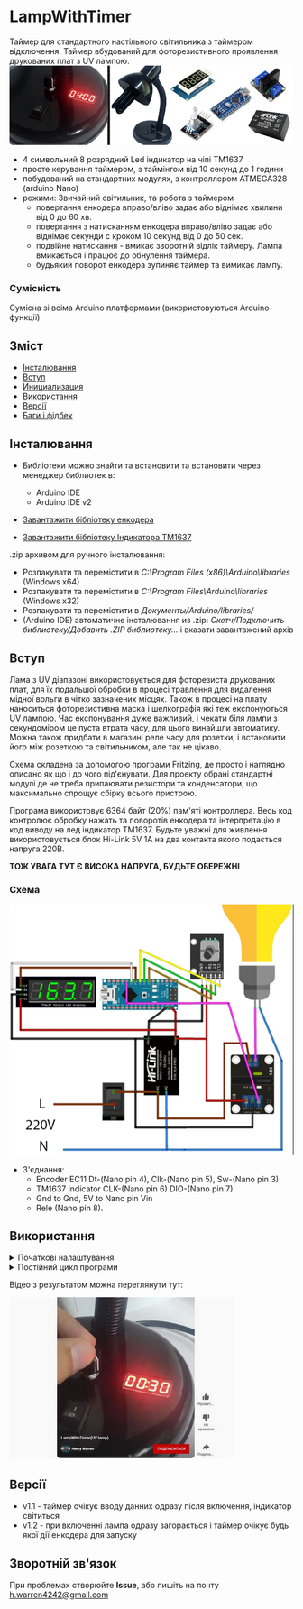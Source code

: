 # LampWithTimer
Таймер для стандартного настільного світильника з таймером відключення. Таймер вбудований для фоторезистивного проявлення друкованих плат з UV лампою.
![mainimg](https://github.com/JohnMWarren/LampWithTimer/blob/main/doc/LampTimer-1.jpg)
- 4 символьний 8 розрядний Led індикатор на чіпі TM1637
- просте керування таймером, з таймінгом від 10 секунд до 1 години
- побудований на стандартних модулях, з контроллером ATMEGA328 (arduino Nano)
- режими: Звичайний світильник, та робота з таймером
    - повертання енкодера вправо/вліво задає або віднімає хвилини від 0 до 60 хв.
    - повертання з натисканням енкодера вправо/вліво задає або віднімає секунди с кроком 10 секунд від 0 до 50 сек.
    - подвійне натискання - вмикає зворотній відлік таймеру. Лампа вмикається і працює до обнулення таймера.
    - будьякий поворот енкодера зупиняє таймер та вимикає лампу.


### Сумісність
Сумісна зі всіма Arduino платформами (використовуються Arduino-функції)

## Зміст
- [Інсталювання](#install)
- [Вступ](#base)
- [Инициализация](#init)
- [Використання](#usage)
- [Версії](#versions)
- [Баги і фідбек](#feedback)

<a id="install"></a>
## Інсталювання
- Библіотеки можно знайти та встановити та встановити через менеджер библиотек в:
    - Arduino IDE
    - Arduino IDE v2

- [Завантажити бібліотеку енкодера](https://github.com/JohnMWarren/LampWithTimer/blob/main/src/EncButton-main.zip)
- [Завантажити бібліотеку Індикатора TM1637](https://github.com/JohnMWarren/LampWithTimer/blob/main/src/TM1637-clock.zip) 
 
 .zip архивом для ручного інсталювання: 

  - Розпакувати та перемістити в *C:\Program Files (x86)\Arduino\libraries* (Windows x64)
  - Розпакувати та перемістити в *C:\Program Files\Arduino\libraries* (Windows x32)
  - Розпакувати та перемістити в *Документы/Arduino/libraries/*
  - (Arduino IDE) автоматичне інсталювання из .zip: *Скетч/Подключить библиотеку/Добавить .ZIP библиотеку…* і вказати завантажений архів
  



<a id="base"></a>
## Вступ

Лама з UV діапазоні використовується для фоторезиста друкованих плат, для їх подальшої обробки в процесі травлення для видалення мідної вольги в чітко зазначених місцях. Також в процесі на плату наноситься фоторезистивна маска і шелкографія які теж експонуються UV лампою. Час експонування дуже важливий, і чекати біля лампи з секундоміром це пуста втрата часу, для цього винайшли автоматику. Можна також придбати в магазині реле часу для розетки, і встановити його між розеткою та світильником, але так не цікаво.

Схема складена за допомогою програми Fritzing, де просто і наглядно описано як що і до чого під'єнувати. Для проекту обрані стандартні модулі де не треба припаювати резистори та конденсатори, що максимально спрощує сбірку всього пристрою.

Програма використовує  6364 байт (20%) пам'яті контроллера. Весь код контролює обробку нажать та поворотів енкодера та інтерпретацію в код виводу на лед індикатор TM1637. Будьте уважні для живлення використовується блок Hi-Link 5V 1A на два контакта якого подається напруга 220В. 

**ТОЖ УВАГА ТУТ Є ВИСОКА НАПРУГА, БУДЬТЕ ОБЕРЕЖНІ**


### Схема

![shemaimg](https://github.com/JohnMWarren/LampWithTimer/blob/main/doc/Connection2.jpg)

- З'єднання:
  + Encoder EC11      Dt-(Nano pin 4), Clk-(Nano pin 5), Sw-(Nano pin 3)
  + TM1637 indicator  CLK-(Nano pin 6) DIO-(Nano pin 7)
  + Gnd to Gnd, 5V to Nano pin Vin
  + Rele (Nano pin 8).



<a id="init"></a>
## Використання


<details>
<summary>Початкові налаштування</summary>

```cpp
void setup() {

  pinMode(relePin, OUTPUT);                   // rele 250 v
  pinMode(relePin13, OUTPUT);                 // This pin need for led indicator relay work

  digitalWrite(relePin13, 1);
  digitalWrite(relePin, 1);                   // when power On - lamp is normal mode ON, but is Off when touch encoder

  Serial.begin(9600);

  tm1637.set(BRIGHT_TYPICAL);
  tm1637.init();

  Intro();                                   // here is a blank start screen

}
```
- Ініціалізуємо серіал порт для того щоб бачити чи все вірно працює в коді
- Підключаеємо вихід реле як  OUTPUT та ставимо йому стан 1 - тобто ON. Це потрібно для того щоб при ввімкнені лампа працювала як звичайний світильник.
- BRIGHT_TYPICAL - ставимо максимальну яскравість індикатору.
- Intro() - це перша ынформація що відобразиться на індикаторі, зараз по замовчюванню - пусто, і точки між 2 і 3 символом теж вимкнені.

</details>
<details>
<summary>Постійний цикл програми</summary>

```cpp
void loop() {

  enc.tick();
  EncoderRead();

  displayData();

  StartTimer();

  digitalWrite(relePin13, (digitalRead(relePin)));    // indication led rele state

}
```
-  enc.tick() - постійне опитування енкодера - чи щось трапилось.
-  EncoderRead() - обробка дій з енкодером та обмеження змінних хвилин та секунд
-  displayData() - дані що надходять з  EncoderRead() виводяться на led індикатор
-  StartTimer() - запуск зворотнього відліку таймеру
-  і остання дія - це сигнальний вбудований світлодіод який дублює лампочку.
  
</details>

Відео з результатом можна переглянути тут:

[![mainimg](https://github.com/JohnMWarren/LampWithTimer/blob/main/doc/video.JPG)](https://youtu.be/NNdjo4cXRUg)

<a id="versions"></a>
## Версії
- v1.1 - таймер очікує вводу данних одразу після включення, індикатор світиться
- v1.2 - при включенні лампа одразу загорається і таймер очікує будь якої дії енкодера для запуску

    
<a id="feedback"></a>
## Зворотній зв'язок
При проблемах створюйте **Issue**, або пишіть на почту [h.warren4242@gmail.com](h.warren4242@gmail.com)  
